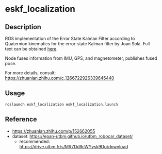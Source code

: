 # eskf_localization

## Description
ROS implementation of the Error State Kalman Filter according to Quaternion kinematics for the error-state Kalman filter by Joan Solà. 
Full text can be obtained [here](https://arxiv.org/abs/1711.02508).

Node fuses information from IMU, GPS, and magnetometer, publishes fused pose.

For more details, consult: https://zhuanlan.zhihu.com/c_1266722926339645440

## Usage
```
roslaunch eskf_localization eskf_localization.launch
```
## Reference
- https://zhuanlan.zhihu.com/p/152662055
- dataset: https://epan-utbm.github.io/utbm_robocar_dataset/
  - recommended: https://drive.utbm.fr/s/MR7DdRcWYysk9Do/download
